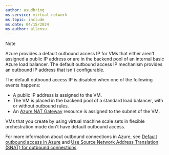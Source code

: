 ```yaml
---
author: asudbring
ms.service: virtual-network
ms.topic: include
ms.date: 04/15/2024
ms.author: allensu
---
```

> [!NOTE]
> Azure provides a default outbound access IP for VMs that either aren't assigned a public IP address or are in the backend pool of an internal basic Azure load balancer. The default outbound access IP mechanism provides an outbound IP address that isn't configurable.
>
> The default outbound access IP is disabled when one of the following events happens:
> - A public IP address is assigned to the VM.
> - The VM is placed in the backend pool of a standard load balancer, with or without outbound rules.
> - An [Azure NAT Gateway](/azure/virtual-network/nat-gateway/nat-overview) resource is assigned to the subnet of the VM.
>
> VMs that you create by using virtual machine scale sets in flexible orchestration mode don't have default outbound access.
>
> For more information about outbound connections in Azure, see [Default outbound access in Azure](/azure/virtual-network/ip-services/default-outbound-access) and [Use Source Network Address Translation (SNAT) for outbound connections](/azure/load-balancer/load-balancer-outbound-connections).
